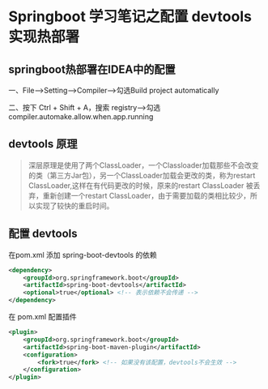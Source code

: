 # Springboot 学习笔记之配置 devtools 实现热部署

## springboot热部署在IDEA中的配置

一、File——>Setting——>Compiler——>勾选Build project automatically

二、按下 Ctrl + Shift + A，搜索 registry——>勾选 compiler.automake.allow.when.app.running

## devtools 原理

> 深层原理是使用了两个ClassLoader，一个Classloader加载那些不会改变的类（第三方Jar包），另一个ClassLoader加载会更改的类，称为restart ClassLoader,这样在有代码更改的时候，原来的restart ClassLoader 被丢弃，重新创建一个restart ClassLoader，由于需要加载的类相比较少，所以实现了较快的重启时间。 

## 配置 devtools

在pom.xml 添加 spring-boot-devtools 的依赖

```xml
<dependency>
    <groupId>org.springframework.boot</groupId>
    <artifactId>spring-boot-devtools</artifactId>
    <optional>true</optional> <!-- 表示依赖不会传递 -->
</dependency>
```

在 pom.xml 配置插件

```xml
<plugin>
    <groupId>org.springframework.boot</groupId>
    <artifactId>spring-boot-maven-plugin</artifactId>
    <configuration>
        <fork>true</fork> <!-- 如果没有该配置，devtools不会生效 -->
    </configuration>
</plugin>
```